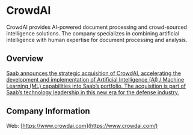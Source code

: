 # CrowdAI

CrowdAI provides AI-powered document processing and crowd-sourced intelligence solutions. The company specializes in combining artificial intelligence with human expertise for document processing and analysis.

## Overview

[Saab announces the strategic acquisition of CrowdAI, accelerating the development and implementation of Artificial Intelligence (AI) / Machine Learning (ML) capabilities into Saab’s portfolio. The acquisition is part of Saab’s technology leadership in this new era for the defense industry.](https://www.saab.com/markets/united-states/us-newsroom/news-and-press-releases/2023/saab-completes-acquisition-of-crowdai-in-the-u.s)

## Company Information

Web: [https://www.crowdai.com](https://www.crowdai.com/) 
